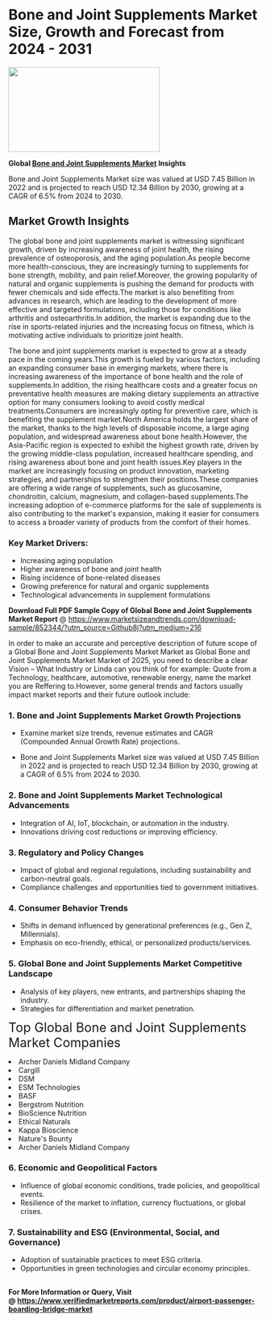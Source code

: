 <H1>Bone and Joint Supplements Market Size, Growth and Forecast from 2024 - 2031</H1><img class="aligncenter size-medium wp-image-584254" src="https://thirdeyenews.in/wp-content/uploads/2024/09/Global-Market-Research-300x168.jpeg" alt="" width="300" height="168" /><p><strong>Global&nbsp;<a href="https://www.marketsizeandtrends.com/download-sample/852344/?utm_source=Github8j?utm_medium=216">Bone and Joint Supplements Market</a> Insights</strong></p><p>Bone and Joint Supplements Market size was valued at USD 7.45 Billion in 2022 and is projected to reach USD 12.34 Billion by 2030, growing at a CAGR of 6.5% from 2024 to 2030.</p><p><h2>Market Growth Insights</h2> <p>The global bone and joint supplements market is witnessing significant growth, driven by increasing awareness of joint health, the rising prevalence of osteoporosis, and the aging population.As people become more health-conscious, they are increasingly turning to supplements for bone strength, mobility, and pain relief.Moreover, the growing popularity of natural and organic supplements is pushing the demand for products with fewer chemicals and side effects.The market is also benefiting from advances in research, which are leading to the development of more effective and targeted formulations, including those for conditions like arthritis and osteoarthritis.In addition, the market is expanding due to the rise in sports-related injuries and the increasing focus on fitness, which is motivating active individuals to prioritize joint health.</p> <p>The bone and joint supplements market is expected to grow at a steady pace in the coming years.This growth is fueled by various factors, including an expanding consumer base in emerging markets, where there is increasing awareness of the importance of bone health and the role of supplements.In addition, the rising healthcare costs and a greater focus on preventative health measures are making dietary supplements an attractive option for many consumers looking to avoid costly medical treatments.Consumers are increasingly opting for preventive care, which is benefiting the supplement market.North America holds the largest share of the market, thanks to the high levels of disposable income, a large aging population, and widespread awareness about bone health.However, the Asia-Pacific region is expected to exhibit the highest growth rate, driven by the growing middle-class population, increased healthcare spending, and rising awareness about bone and joint health issues.Key players in the market are increasingly focusing on product innovation, marketing strategies, and partnerships to strengthen their positions.These companies are offering a wide range of supplements, such as glucosamine, chondroitin, calcium, magnesium, and collagen-based supplements.The increasing adoption of e-commerce platforms for the sale of supplements is also contributing to the market's expansion, making it easier for consumers to access a broader variety of products from the comfort of their homes.<h3>Key Market Drivers:</h3> <ul> <li>Increasing aging population</li> <li>Higher awareness of bone and joint health</li> <li>Rising incidence of bone-related diseases</li> <li>Growing preference for natural and organic supplements</li> <li>Technological advancements in supplement formulations</li> </ul> <p><span class=""><strong>Download Full PDF Sample Copy of Global Bone and Joint Supplements Market Report</strong> @ <a href="https://www.marketsizeandtrends.com/download-sample/852344/?utm_source=Github8j?utm_medium=216" target="_blank">https://www.marketsizeandtrends.com/download-sample/852344/?utm_source=Github8j?utm_medium=216</a></span></p><p>In order to make an accurate and perceptive description of future scope of a Global&nbsp;Bone and Joint Supplements Market Market as Global&nbsp;Bone and Joint Supplements Market Market of 2025, you need to describe a clear Vision &ndash; What Industry or Linda can you think of for example: Quote from a Technology, healthcare, automotive, renewable energy, name the market you are Reffering to.However, some general trends and factors usually impact market reports and their future outlook include:</p><h3>1.&nbsp;<strong>Bone and Joint Supplements Market Growth Projections</strong></h3><ul><li>Examine market size trends, revenue estimates and CAGR (Compounded Annual Growth Rate) projections.</li><li><p>Bone and Joint Supplements Market size was valued at USD 7.45 Billion in 2022 and is projected to reach USD 12.34 Billion by 2030, growing at a CAGR of 6.5% from 2024 to 2030.</p></li></ul><h3>2.&nbsp;<strong>Bone and Joint Supplements Market Technological Advancements</strong></h3><ul><li>Integration of AI, IoT, blockchain, or automation in the industry.</li><li>Innovations driving cost reductions or improving efficiency.</li></ul><h3>3.&nbsp;<strong>Regulatory and Policy Changes</strong></h3><ul><li>Impact of global and regional regulations, including sustainability and carbon-neutral goals.</li><li>Compliance challenges and opportunities tied to government initiatives.</li></ul><h3>4.&nbsp;<strong>Consumer Behavior Trends</strong></h3><ul><li>Shifts in demand influenced by generational preferences (e.g., Gen Z, Millennials).</li><li>Emphasis on eco-friendly, ethical, or personalized products/services.</li></ul><h3>5.&nbsp;<strong>Global Bone and Joint Supplements Market Competitive Landscape</strong></h3><ul><li>Analysis of key players, new entrants, and partnerships shaping the industry.</li><li>Strategies for differentiation and market penetration.</li></ul><p data-pm-slice="1 1 []"><span style="color: inherit; font-family: inherit; font-size: 25px;">Top Global Bone and Joint Supplements Market Companies</span></p><div class="" data-test-id=""><p><li>Archer Daniels Midland Company</li><li> Cargill</li><li> DSM</li><li> ESM Technologies</li><li> BASF</li><li> Bergstrom Nutrition</li><li> BioScience Nutrition</li><li> Ethical Naturals</li><li> Kappa Bioscience</li><li> Nature's Bounty</li><li> Archer Daniels Midland Company</li></p></div><h3>6.&nbsp;<strong>Economic and Geopolitical Factors</strong></h3><ul><li>Influence of global economic conditions, trade policies, and geopolitical events.</li><li>Resilience of the market to inflation, currency fluctuations, or global crises.</li></ul><h3>7.&nbsp;<strong>Sustainability and ESG (Environmental, Social, and Governance)</strong></h3><ul><li>Adoption of sustainable practices to meet ESG criteria.</li><li>Opportunities in green technologies and circular economy principles.</li></ul><h2><strong style="font-size: 14px;">For More Information or Query, Visit @&nbsp;</strong><a style="background-color: #ffffff; font-size: 14px;" href="https://www.marketsizeandtrends.com/report/bone-and-joint-supplements-market/" target="_blank">https://www.verifiedmarketreports.com/product/airport-passenger-boarding-bridge-market</a></h2>